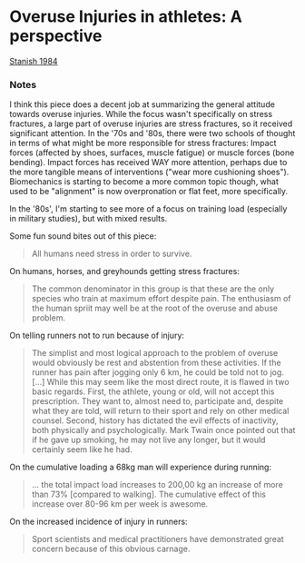 # Overuse Injuries in athletes: A perspective
[Stanish 1984](../References/Stanish1984Overuse.pdf)

### Notes
I think this piece does a decent job at summarizing the general attitude towards overuse injuries. While the focus
wasn't specifically on stress fractures, a large part of overuse injuries are stress fractures, so it received significant
attention. In the '70s and '80s, there were two schools of thought in terms of what might be more responsible for stress 
fractures: Impact forces (affected by shoes, surfaces, muscle fatigue) or muscle forces (bone bending). Impact forces
has received WAY more attention, perhaps due to the more tangible means of interventions ("wear more cushioning shoes").
Biomechanics is starting to become a more common topic though, what used to be "alignment" is now overpronation or flat feet,
more specifically. 

In the '80s', I'm starting to see more of a focus on training load (especially in military studies), but with mixed
results. 

Some fun sound bites out of this piece:

>All humans need stress in order to survive.

On humans, horses, and greyhounds getting stress fractures:
>The common denominator in this group is that these are the only species who train at maximum effort despite pain.
>The enthusiasm of the human spriit may well be at the root of the overuse and abuse problem.

On telling runners not to run because of injury:
>The simplist and most logical approach to the problem of overuse would obviously be rest and abstention from these 
>activities. If the runner has pain after jogging only 6 km, he could be told not to jog. [...] While this may seem like
>the most direct route, it is flawed in two basic regards. First, the athlete, young or old, will not accept this 
>prescription. They want to, almost need to, participate and, despite what they are told, will return to their sport and
>rely on other medical counsel. Second, history has dictated the evil effects of inactivity, both physically and psychologically.
>Mark Twain once pointed out that if he gave up smoking, he may not live any longer, but it would certainly seem like
>he had.

On the cumulative loading a 68kg man will experience during running:
>... the total impact load increases to 200,00 kg an increase of more than 73% [compared to walking]. The cumulative
>effect of this increase over 80-96 km per week is awesome.

On the increased incidence of injury in runners:
>Sport scientists and medical practitioners have demonstrated great concern because of this obvious carnage.

